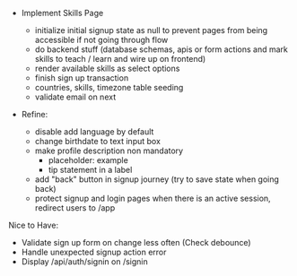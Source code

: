- Implement Skills Page

  - initialize initial signup state as null to prevent pages from being accessible if not going through flow
  - do backend stuff (database schemas, apis or form actions and mark skills to teach / learn and wire up on frontend)
  - render available skills as select options
  - finish sign up transaction
  - countries, skills, timezone table seeding
  - validate email on next

- Refine:
  - disable add language by default
  - change birthdate to text input box
  - make profile description non mandatory
    - placeholder: example
    - tip statement in a label
  - add "back" button in signup journey (try to save state when going back)
  - protect signup and login pages when there is an active session, redirect users to /app

Nice to Have:

- Validate sign up form on change less often (Check debounce)
- Handle unexpected signup action error
- Display /api/auth/signin on /signin
